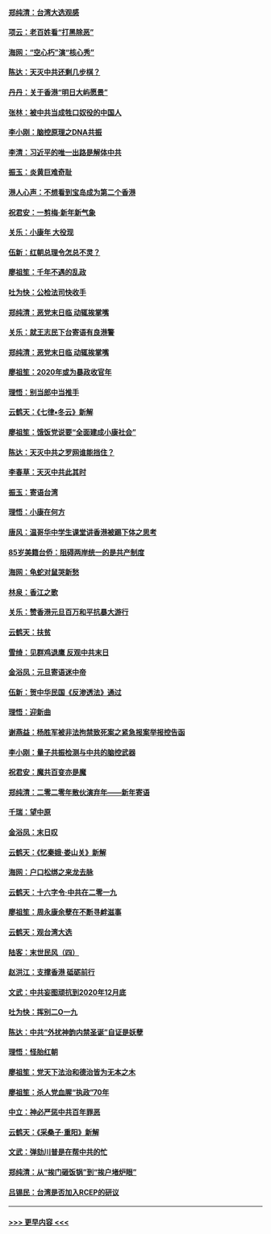 #### [郑纯清：台湾大选观感](../pages/nsc993/n11786210.md?t=01121722) 
#### [项云：老百姓看“打黑除恶”](../pages/nsc993/n11785398.md?t=01121722) 
#### [海网：“空心朽”演“核心秀”](../pages/nsc993/n11783874.md?t=01121722) 
#### [陈达：天灭中共还剩几步棋？](../pages/nsc993/n11783719.md?t=01121722) 
#### [丹丹：关于香港“明日大屿愿景”](../pages/nsc993/n11783273.md?t=01121722) 
#### [张林：被中共当成牲口奴役的中国人](../pages/nsc993/n11782397.md?t=01121722) 
#### [李小刚：脑控原理之DNA共振](../pages/nsc993/n11780962.md?t=01121722) 
#### [李清：习近平的唯一出路是解体中共](../pages/nsc993/n11780866.md?t=01121722) 
#### [振玉：炎黄巨难奇耻](../pages/nsc993/n11779632.md?t=01121722) 
#### [港人心声：不想看到宝岛成为第二个香港](../pages/nsc993/n11778817.md?t=01121722) 
#### [祝君安：一剪梅‧新年新气象](../pages/nsc993/n11776340.md?t=01121722) 
#### [关乐：小康年 大役现](../pages/nsc993/n11774213.md?t=01121722) 
#### [伍新：红朝总理令怎总不灵？](../pages/nsc993/n11770813.md?t=01121722) 
#### [廖祖笙：千年不遇的乱政](../pages/nsc993/n11770373.md?t=01121722) 
#### [吐为快：公检法司快收手](../pages/nsc993/n11770359.md?t=01121722) 
#### [郑纯清：恶党末日临 动辄挨掌嘴](../pages/nsc993/n11769912.md?t=01121722) 
#### [关乐：就王志民下台寄语有良港警](../pages/nsc993/n11769903.md?t=01121722) 
#### [郑纯清：恶党末日临 动辄挨掌嘴](../pages/nsc993/n11769356.md?t=01121722) 
#### [廖祖笙：2020年或为暴政收官年](../pages/nsc993/n11768216.md?t=01121722) 
#### [理悟：别当郎中当推手](../pages/nsc993/n11768243.md?t=01121722) 
#### [云鹤天：《七律▪冬云》新解](../pages/nsc993/n11768204.md?t=01121722) 
#### [廖祖笙：饿饭党说要“全面建成小康社会”](../pages/nsc993/n11767482.md?t=01121722) 
#### [陈达：天灭中共之罗网谁能挡住？](../pages/nsc993/n11767465.md?t=01121722) 
#### [李春草：天灭中共此其时](../pages/nsc993/n11767452.md?t=01121722) 
#### [振玉：寄语台湾](../pages/nsc993/n11767432.md?t=01121722) 
#### [理悟：小康在何方](../pages/nsc993/n11767394.md?t=01121722) 
#### [唐风：温哥华中学生课堂讲香港被踢下体之思考](../pages/nsc993/n11766848.md?t=01121722) 
#### [85岁美籍台侨：阻碍两岸统一的是共产制度](../pages/nsc993/n11765043.md?t=01121722) 
#### [海网：龟蛇对鼠哭新愁](../pages/nsc993/n11764895.md?t=01121722) 
#### [林泉：香江之歌](../pages/nsc993/n11764415.md?t=01121722) 
#### [关乐：赞香港元旦百万和平抗暴大游行](../pages/nsc993/n11764382.md?t=01121722) 
#### [云鹤天：扶贫](../pages/nsc993/n11764245.md?t=01121722) 
#### [雪绮：见群鸡退鹰  反观中共末日](../pages/nsc993/n11762112.md?t=01121722) 
#### [金浴凤：元旦寄语迷中帝](../pages/nsc993/n11761788.md?t=01121722) 
#### [伍新：贺中华民国《反渗透法》通过](../pages/nsc993/n11761994.md?t=01121722) 
#### [理悟：迎新曲](../pages/nsc993/n11761152.md?t=01121722) 
#### [谢燕益：杨胜军被非法拘禁致死案之紧急报案举报控告函](../pages/nsc993/n11756134.md?t=01121722) 
#### [李小刚：量子共振检测与中共的脑控武器](../pages/nsc993/n11754518.md?t=01121722) 
#### [祝君安：魔共百变亦是魔](../pages/nsc993/n11754469.md?t=01121722) 
#### [郑纯清：二零二零年散伙演弃年——新年寄语](../pages/nsc993/n11754195.md?t=01121722) 
#### [千瑞：望中原](../pages/nsc993/n11754159.md?t=01121722) 
#### [金浴凤：末日叹](../pages/nsc993/n11752359.md?t=01121722) 
#### [云鹤天：《忆秦娥‧娄山关》新解](../pages/nsc993/n11752348.md?t=01121722) 
#### [海网：户口松绑之来龙去脉](../pages/nsc993/n11752328.md?t=01121722) 
#### [云鹤天：十六字令‧中共在二零一九](../pages/nsc993/n11752305.md?t=01121722) 
#### [廖祖笙：周永康余孽在不断寻衅滋事](../pages/nsc993/n11751013.md?t=01121722) 
#### [云鹤天：观台湾大选](../pages/nsc993/n11751007.md?t=01121722) 
#### [陆客：末世民风（四）](../pages/nsc993/n11749203.md?t=01121722) 
#### [赵洪江：支撑香港 砥砺前行](../pages/nsc993/n11748482.md?t=01121722) 
#### [文武：中共妄图顽抗到2020年12月底](../pages/nsc993/n11748446.md?t=01121722) 
#### [吐为快：挥别二O一九](../pages/nsc993/n11748411.md?t=01121722) 
#### [陈达：中共“外扰神韵内禁圣诞”自证是妖孽](../pages/nsc993/n11748226.md?t=01121722) 
#### [理悟：怪胎红朝](../pages/nsc993/n11748206.md?t=01121722) 
#### [廖祖笙：党天下法治和德治皆为无本之木](../pages/nsc993/n11748135.md?t=01121722) 
#### [廖祖笙：杀人党血腥“执政”70年](../pages/nsc993/n11745144.md?t=01121722) 
#### [中立：神必严惩中共百年罪恶](../pages/nsc993/n11744970.md?t=01121722) 
#### [云鹤天：《采桑子‧重阳》新解](../pages/nsc993/n11744948.md?t=01121722) 
#### [文武：弹劾川普是在帮中共的忙](../pages/nsc993/n11744758.md?t=01121722) 
#### [郑纯清：从“挨门砸饭锅”到“挨户堵炉眼”](../pages/nsc993/n11744745.md?t=01121722) 
#### [吕锡民：台湾是否加入RCEP的研议](../pages/nsc993/n11744701.md?t=01121722) 

----
#### [ >>> 更早内容 <<< ](../indexes/nsc993-earlier.md)
